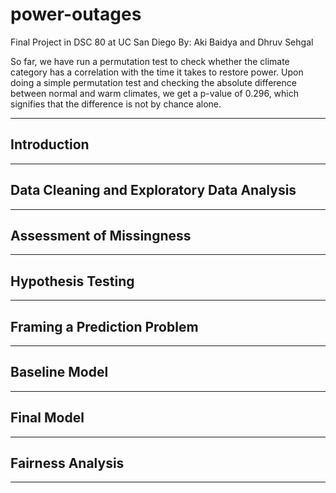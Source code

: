 # power-outages
Final Project in DSC 80 at UC San Diego
By: Aki Baidya and Dhruv Sehgal

So far, we have run a permutation test to check whether the climate category has a correlation with the time it takes to restore power. Upon doing a simple permutation test and checking the absolute difference between normal and warm climates, we get a p-value of 0.296, which signifies that the difference is not by chance alone. 

---

## Introduction

---

## Data Cleaning and Exploratory Data Analysis

---

## Assessment of Missingness

---

## Hypothesis Testing

---

## Framing a Prediction Problem

---

## Baseline Model

---

## Final Model

---

## Fairness Analysis

---
